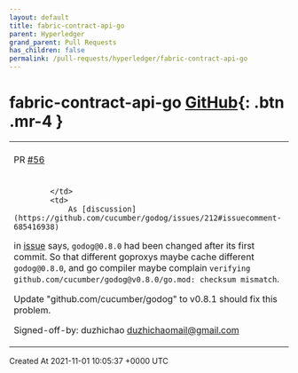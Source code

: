```yaml
---
layout: default
title: fabric-contract-api-go
parent: Hyperledger
grand_parent: Pull Requests
has_children: false
permalink: /pull-requests/hyperledger/fabric-contract-api-go
---
```


# fabric-contract-api-go <span class="fs-3 right-align">[GitHub](https://github.com/hyperledger/fabric-contract-api-go){: .btn .mr-4 }</span>


<div>
    <table>
        <tr>
            <td>
                PR <a href="https://github.com/hyperledger/fabric-contract-api-go/pull/56" class=".btn">#56</a>
            </td>
            <td>
                <b>
                    Update dependence "github.com/cucumber/godog" to v0.8.1
                </b>
            </td>
        </tr>
        <tr>
            <td>
                
            </td>
            <td>
                As [discussion](https://github.com/cucumber/godog/issues/212#issuecomment-685416938)
in [issue](https://github.com/cucumber/godog/issues/212) says, `godog@0.8.0` had been
changed after its first commit. So that different goproxys maybe cache different
`godog@0.8.0`, and go compiler maybe complain
`verifying github.com/cucumber/godog@v0.8.0/go.mod: checksum mismatch`.

Update "github.com/cucumber/godog" to v0.8.1 should fix this problem.

Signed-off-by: duzhichao <duzhichaomail@gmail.com>
            </td>
        </tr>
    </table>
    <div class="right-align">
        Created At 2021-11-01 10:05:37 +0000 UTC
    </div>
</div>

